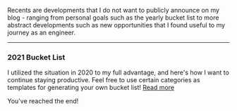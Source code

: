 <p> Recents are developments that I do not want to publicly announce on my blog - ranging from personal goals such as the yearly bucket list to more abstract developments such as new opportunities that I found useful to my journey as an engineer. </p>

<hr>

<h3> 2021 Bucket List </h3>
<p> I utilized the situation in 2020 to my full advantage, and here's how I want to continue staying productive. Feel free to use certain categories as templates for generating your own bucket list! <a href="/recents/2021"> Read more </a> </p>

<p> You've reached the end! </p>
